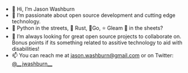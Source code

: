 - 👋 Hi, I’m Jason Washburn
- 👀 I’m passionate about open source development and cutting edge technology.
- 🐍 Python in the streets, 🦀 Rust, 🐹Go, ⭐ Gleam 🤔 in the sheets?
- 💞️ I’m always looking for great open source projects to collaborate on. Bonus points if its something related to assitive technology to aid with disabilities!
- 📫 You can reach me at jason.washburn@gmail.com or on Twitter: [@\_\_jwashburn__](https://twitter.com/__jwashburn__)
